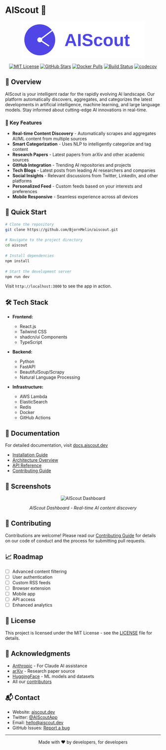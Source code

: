 # AIScout 🤖 

<div align="center">
  <img src="assets/logo.svg" alt="AIScout Logo" width="400"/>
  
  [![MIT License](https://img.shields.io/badge/License-MIT-green.svg)](https://choosealicense.com/licenses/mit/)
  [![GitHub Stars](https://img.shields.io/github/stars/BjornMelin/aiscout?style=social)](https://github.com/BjornMelin/aiscout)
  [![Docker Pulls](https://img.shields.io/docker/pulls/BjornMelin/aiscout)](https://hub.docker.com/r/BjornMelin/aiscout)
  [![Build Status](https://github.com/BjornMelin/aiscout/workflows/CI/badge.svg)](https://github.com/BjornMelin/aiscout/actions)
  [![codecov](https://codecov.io/gh/BjornMelin/aiscout/branch/main/graph/badge.svg)](https://codecov.io/gh/BjornMelin/aiscout)
</div>

## 🎯 Overview

AIScout is your intelligent radar for the rapidly evolving AI landscape. Our platform automatically discovers, aggregates, and categorizes the latest developments in artificial intelligence, machine learning, and large language models. Stay informed about cutting-edge AI innovations in real-time.

### 🌟 Key Features

- **Real-time Content Discovery** - Automatically scrapes and aggregates AI/ML content from multiple sources
- **Smart Categorization** - Uses NLP to intelligently categorize and tag content
- **Research Papers** - Latest papers from arXiv and other academic sources
- **GitHub Integration** - Trending AI repositories and projects
- **Tech Blogs** - Latest posts from leading AI researchers and companies
- **Social Insights** - Relevant discussions from Twitter, LinkedIn, and other platforms
- **Personalized Feed** - Custom feeds based on your interests and preferences
- **Mobile Responsive** - Seamless experience across all devices

## 🚀 Quick Start

```bash
# Clone the repository
git clone https://github.com/BjornMelin/aiscout.git

# Navigate to the project directory
cd aiscout

# Install dependencies
npm install

# Start the development server
npm run dev
```

Visit `http://localhost:3000` to see the app in action.

## 🛠️ Tech Stack

- **Frontend:**
  - React.js
  - Tailwind CSS
  - shadcn/ui Components
  - TypeScript

- **Backend:**
  - Python
  - FastAPI
  - BeautifulSoup/Scrapy
  - Natural Language Processing

- **Infrastructure:**
  - AWS Lambda
  - ElasticSearch
  - Redis
  - Docker
  - GitHub Actions

## 📖 Documentation

For detailed documentation, visit [docs.aiscout.dev](https://docs.aiscout.dev)

- [Installation Guide](docs/installation.md)
- [Architecture Overview](docs/architecture.md)
- [API Reference](docs/api-reference.md)
- [Contributing Guide](CONTRIBUTING.md)

## 🎨 Screenshots

<div align="center">
  <img src="assets/screenshot-1.png" alt="AIScout Dashboard" width="600"/>
  <p><em>AIScout Dashboard - Real-time AI content discovery</em></p>
</div>

## 🤝 Contributing

Contributions are welcome! Please read our [Contributing Guide](CONTRIBUTING.md) for details on our code of conduct and the process for submitting pull requests.

## 📈 Roadmap

- [ ] Advanced content filtering
- [ ] User authentication
- [ ] Custom RSS feeds
- [ ] Browser extension
- [ ] Mobile app
- [ ] API access
- [ ] Enhanced analytics

## 📄 License

This project is licensed under the MIT License - see the [LICENSE](LICENSE) file for details.

## 🙏 Acknowledgments

- [Anthropic](https://www.anthropic.com/) - For Claude AI assistance
- [arXiv](https://arxiv.org/) - Research paper source
- [HuggingFace](https://huggingface.co/) - ML models and datasets
- All our [contributors](https://github.com/BjornMelin/aiscout/graphs/contributors)

## 📬 Contact

- Website: [aiscout.dev](https://aiscout.dev)
- Twitter: [@AIScoutApp](https://twitter.com/AIScoutApp)
- Email: hello@aiscout.dev
- GitHub Issues: [Report a bug](https://github.com/BjornMelin/aiscout/issues)

---

<div align="center">
  Made with ❤️ by developers, for developers
</div>
